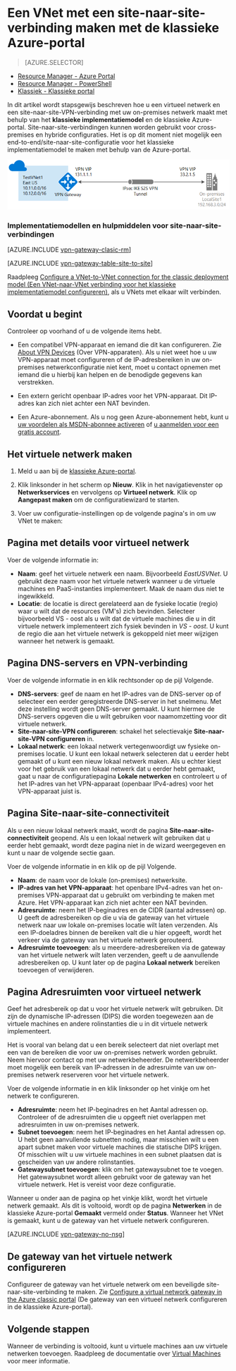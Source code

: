 <properties
   pageTitle="Een virtueel netwerk met een site-naar-site-VPN-gatewayverbinding maken met behulp van de klassieke Azure-portal| Microsoft Azure"
   description="Maak een VNet met een S2S-VPN-gatewayverbinding voor cross-premises en hybride configuraties met behulp van het klassieke implementatiemodel."
   services="vpn-gateway"
   documentationCenter=""
   authors="cherylmc"
   manager="carmonm"
   editor=""
   tags="azure-service-management"/>

<tags
   ms.service="vpn-gateway"
   ms.devlang="na"
   ms.topic="hero-article"
   ms.tgt_pltfrm="na"
   ms.workload="infrastructure-services"
   ms.date="08/31/2016"
   ms.author="cherylmc"/>


# Een VNet met een site-naar-site-verbinding maken met de klassieke Azure-portal

> [AZURE.SELECTOR]
- [Resource Manager - Azure Portal](vpn-gateway-howto-site-to-site-resource-manager-portal.md)
- [Resource Manager - PowerShell](vpn-gateway-create-site-to-site-rm-powershell.md)
- [Klassiek - Klassieke portal](vpn-gateway-site-to-site-create.md)

In dit artikel wordt stapsgewijs beschreven hoe u een virtueel netwerk en een site-naar-site-VPN-verbinding met uw on-premises netwerk maakt met behulp van het **klassieke implementatiemodel** en de klassieke Azure-portal. Site-naar-site-verbindingen kunnen worden gebruikt voor cross-premises en hybride configuraties. Het is op dit moment niet mogelijk een end-to-end/site-naar-site-configuratie voor het klassieke implementatiemodel te maken met behulp van de Azure-portal.

![Site-naar-site-diagram](./media/vpn-gateway-site-to-site-create/site2site.png "site-to-site")


### Implementatiemodellen en hulpmiddelen voor site-naar-site-verbindingen

[AZURE.INCLUDE [vpn-gateway-clasic-rm](../../includes/vpn-gateway-classic-rm-include.md)] 

[AZURE.INCLUDE [vpn-gateway-table-site-to-site](../../includes/vpn-gateway-table-site-to-site-include.md)]

Raadpleeg [Configure a VNet-to-VNet connection for the classic deployment model (Een VNet-naar-VNet verbinding voor het klassieke implementatiemodel configureren)](virtual-networks-configure-vnet-to-vnet-connection.md), als u VNets met elkaar wilt verbinden. 
 
## Voordat u begint

Controleer op voorhand of u de volgende items hebt.

- Een compatibel VPN-apparaat en iemand die dit kan configureren. Zie [About VPN Devices](vpn-gateway-about-vpn-devices.md) (Over VPN-apparaten). Als u niet weet hoe u uw VPN-apparaat moet configureren of de IP-adresbereiken in uw on-premises netwerkconfiguratie niet kent, moet u contact opnemen met iemand die u hierbij kan helpen en de benodigde gegevens kan verstrekken.

- Een extern gericht openbaar IP-adres voor het VPN-apparaat. Dit IP-adres kan zich niet achter een NAT bevinden.

- Een Azure-abonnement. Als u nog geen Azure-abonnement hebt, kunt u [uw voordelen als MSDN-abonnee activeren](https://azure.microsoft.com/pricing/member-offers/msdn-benefits-details/) of [u aanmelden voor een gratis account](https://azure.microsoft.com/pricing/free-trial/).


## Het virtuele netwerk maken

1. Meld u aan bij de [klassieke Azure-portal](https://manage.windowsazure.com/).

2. Klik linksonder in het scherm op **Nieuw**. Klik in het navigatievenster op **Netwerkservices** en vervolgens op **Virtueel netwerk**. Klik op **Aangepast maken** om de configuratiewizard te starten.

3. Voer uw configuratie-instellingen op de volgende pagina's in om uw VNet te maken:

## Pagina met details voor virtueel netwerk

Voer de volgende informatie in:

- **Naam**: geef het virtuele netwerk een naam. Bijvoorbeeld *EastUSVNet*. U gebruikt deze naam voor het virtuele netwerk wanneer u de virtuele machines en PaaS-instanties implementeert. Maak de naam dus niet te ingewikkeld.
- **Locatie**: de locatie is direct gerelateerd aan de fysieke locatie (regio) waar u wilt dat de resources (VM's) zich bevinden. Selecteer bijvoorbeeld VS - oost als u wilt dat de virtuele machines die u in dit virtuele netwerk implementeert zich fysiek bevinden in *VS - oost*. U kunt de regio die aan het virtuele netwerk is gekoppeld niet meer wijzigen wanneer het netwerk is gemaakt.

## Pagina DNS-servers en VPN-verbinding 

Voer de volgende informatie in en klik rechtsonder op de pijl Volgende.

- **DNS-servers**: geef de naam en het IP-adres van de DNS-server op of selecteer een eerder geregistreerde DNS-server in het snelmenu. Met deze instelling wordt geen DNS-server gemaakt. U kunt hiermee de DNS-servers opgeven die u wilt gebruiken voor naamomzetting voor dit virtuele netwerk.
- **Site-naar-site-VPN configureren**: schakel het selectievakje **Site-naar-site-VPN configureren** in.
- **Lokaal netwerk**: een lokaal netwerk vertegenwoordigt uw fysieke on-premises locatie. U kunt een lokaal netwerk selecteren dat u eerder hebt gemaakt of u kunt een nieuw lokaal netwerk maken. Als u echter kiest voor het gebruik van een lokaal netwerk dat u eerder hebt gemaakt, gaat u naar de configuratiepagina **Lokale netwerken** en controleert u of het IP-adres van het VPN-apparaat (openbaar IPv4-adres) voor het VPN-apparaat juist is.

## Pagina Site-naar-site-connectiviteit

Als u een nieuw lokaal netwerk maakt, wordt de pagina **Site-naar-site-connectiviteit** geopend. Als u een lokaal netwerk wilt gebruiken dat u eerder hebt gemaakt, wordt deze pagina niet in de wizard weergegeven en kunt u naar de volgende sectie gaan.

Voer de volgende informatie in en klik op de pijl Volgende.

-   **Naam**: de naam voor de lokale (on-premises) netwerksite.
-   **IP-adres van het VPN-apparaat**: het openbare IPv4-adres van het on-premises VPN-apparaat dat u gebruikt om verbinding te maken met Azure. Het VPN-apparaat kan zich niet achter een NAT bevinden.
-   **Adresruimte**: neem het IP-beginadres en de CIDR (aantal adressen) op. U geeft de adresbereiken op die u via de gateway van het virtuele netwerk naar uw lokale on-premises locatie wilt laten verzenden. Als een IP-doeladres binnen de bereiken valt die u hier opgeeft, wordt het verkeer via de gateway van het virtuele netwerk gerouteerd.
-   **Adresruimte toevoegen**: als u meerdere-adresbereiken via de gateway van het virtuele netwerk wilt laten verzenden, geeft u de aanvullende adresbereiken op. U kunt later op de pagina **Lokaal netwerk** bereiken toevoegen of verwijderen.

## Pagina Adresruimten voor virtueel netwerk

Geef het adresbereik op dat u voor het virtuele netwerk wilt gebruiken. Dit zijn de dynamische IP-adressen (DIPS) die worden toegewezen aan de virtuele machines en andere rolinstanties die u in dit virtuele netwerk implementeert.

Het is vooral van belang dat u een bereik selecteert dat niet overlapt met een van de bereiken die voor uw on-premises netwerk worden gebruikt. Neem hiervoor contact op met uw netwerkbeheerder. De netwerkbeheerder moet mogelijk een bereik van IP-adressen in de adresruimte van uw on-premises netwerk reserveren voor het virtuele netwerk.

Voer de volgende informatie in en klik linksonder op het vinkje om het netwerk te configureren.

- **Adresruimte**: neem het IP-beginadres en het Aantal adressen op. Controleer of de adresruimten die u opgeeft niet overlappen met adresruimten in uw on-premises netwerk.
- **Subnet toevoegen**: neem het IP-beginadres en het Aantal adressen op. U hebt geen aanvullende subnetten nodig, maar misschien wilt u een apart subnet maken voor virtuele machines die statische DIPS krijgen. Of misschien wilt u uw virtuele machines in een subnet plaatsen dat is gescheiden van uw andere rolinstanties.
- **Gatewaysubnet toevoegen**: klik om het gatewaysubnet toe te voegen. Het gatewaysubnet wordt alleen gebruikt voor de gateway van het virtuele netwerk. Het is vereist voor deze configuratie.

Wanneer u onder aan de pagina op het vinkje klikt, wordt het virtuele netwerk gemaakt. Als dit is voltooid, wordt op de pagina **Netwerken** in de klassieke Azure-portal **Gemaakt** vermeld onder **Status**. Wanneer het VNet is gemaakt, kunt u de gateway van het virtuele netwerk configureren.

[AZURE.INCLUDE [vpn-gateway-no-nsg](../../includes/vpn-gateway-no-nsg-include.md)] 

## De gateway van het virtuele netwerk configureren

Configureer de gateway van het virtuele netwerk om een beveiligde site-naar-site-verbinding te maken. Zie [Configure a virtual network gateway in the Azure classic portal](vpn-gateway-configure-vpn-gateway-mp.md) (De gateway van een virtueel netwerk configureren in de klassieke Azure-portal).

## Volgende stappen

Wanneer de verbinding is voltooid, kunt u virtuele machines aan uw virtuele netwerken toevoegen. Raadpleeg de documentatie over [Virtual Machines](https://azure.microsoft.com/documentation/services/virtual-machines/) voor meer informatie.



<!--HONumber=Sep16_HO3-->


